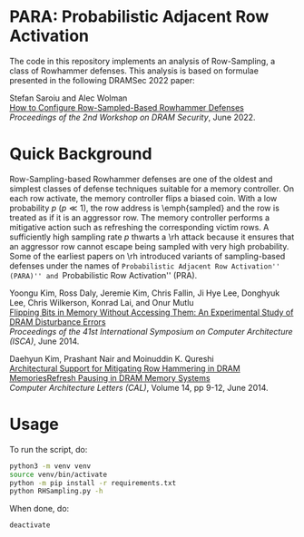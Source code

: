 # PARA: Probabilistic Adjacent Row Activation

The code in this repository implements an analysis of Row-Sampling, a class of Rowhammer defenses. This analysis is 
based on formulae presented in the following DRAMSec 2022 paper:

Stefan Saroiu and Alec Wolman\
[How to Configure Row-Sampled-Based Rowhammer Defenses](https://stefan.t8k2.com/publications/dramsec/2022/rhsampling.pdf)\
<em>Proceedings of the 2nd Workshop on DRAM Security</em>, June 2022.

# Quick Background

Row-Sampling-based Rowhammer defenses are one of the oldest and simplest classes of defense
techniques suitable for a memory controller. On each row activate, the memory
controller flips a biased coin. With a low probability $p$ ($p\ll1$), the row
address is \emph{sampled} and the row is treated as if it is an aggressor row.
The memory controller performs a mitigative action such as refreshing the
corresponding victim rows. A sufficiently high sampling rate $p$ thwarts a \rh
attack because it ensures that an aggressor row cannot escape being sampled with
very high probability.  Some of the earliest papers on \rh introduced variants
of sampling-based defenses under the names of ``Probabilistic Adjacent Row
Activation'' (PARA)'' and ``Probabilistic Row
Activation'' (PRA).

Yoongu Kim, Ross Daly, Jeremie Kim, Chris Fallin, Ji Hye Lee, Donghyuk Lee, Chris Wilkerson, Konrad Lai, and Onur Mutlu\
[Flipping Bits in Memory Without Accessing Them: An Experimental Study of DRAM Disturbance Errors](https://people.inf.ethz.ch/omutlu/pub/dram-row-hammer_isca14.pdf)\
<em>Proceedings of the 41st International Symposium on Computer Architecture (ISCA)</em>, June 2014.

Daehyun Kim, Prashant Nair and Moinuddin K. Qureshi\
[Architectural Support for Mitigating Row Hammering in DRAM MemoriesRefresh Pausing in DRAM Memory Systems](http://memlab.ce.gatech.edu/papers/CAL_2014_1.pdf)\
<em>Computer Architecture Letters (CAL)</em>, Volume 14, pp 9-12, June 2014.

# Usage

To run the script, do:

```sh
python3 -m venv venv
source venv/bin/activate
python -m pip install -r requirements.txt
python RHSampling.py -h
```

When done, do:
```sh
deactivate
```